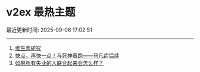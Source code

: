 # v2ex 最热主题

最近更新时间: 2025-09-06 17:02:51

--- 
1. [维生素研究](https://www.v2ex.com/t/1157425) 
2. [快点，再快一点！与死神赛跑——马凡症后续](https://www.v2ex.com/t/1157444) 
3. [如果所有失业的人联合起来会怎么样？](https://www.v2ex.com/t/1157451) 
